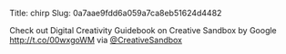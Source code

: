 Title: chirp
Slug: 0a7aae9fdd6a059a7ca8eb51624d4482

Check out Digital Creativity Guidebook on Creative Sandbox by Google <a href="http://t.co/00wxgoWM">http://t.co/00wxgoWM</a> via <a href="http://twitter.com/CreativeSandbox">@CreativeSandbox</a>
